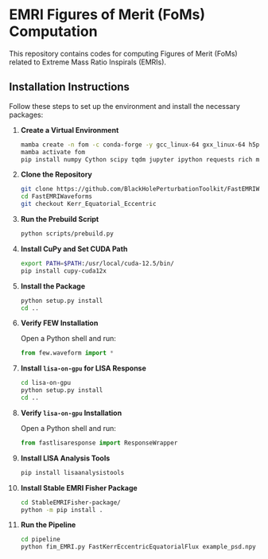 # EMRI Figures of Merit (FoMs) Computation

This repository contains codes for computing Figures of Merit (FoMs) related to Extreme Mass Ratio Inspirals (EMRIs).

## Installation Instructions

Follow these steps to set up the environment and install the necessary packages:

1. **Create a Virtual Environment**

    ```sh
    mamba create -n fom -c conda-forge -y gcc_linux-64 gxx_linux-64 h5py wget gsl liblapacke lapack openblas python=3.10
    mamba activate fom
    pip install numpy Cython scipy tqdm jupyter ipython requests rich matplotlib
    ```

2. **Clone the Repository**

    ```sh
    git clone https://github.com/BlackHolePerturbationToolkit/FastEMRIWaveforms.git
    cd FastEMRIWaveforms
    git checkout Kerr_Equatorial_Eccentric
    ```

3. **Run the Prebuild Script**

    ```sh
    python scripts/prebuild.py
    ```

4. **Install CuPy and Set CUDA Path**

    ```sh
    export PATH=$PATH:/usr/local/cuda-12.5/bin/
    pip install cupy-cuda12x
    ```

5. **Install the Package**

    ```sh
    python setup.py install
    cd ..
    ```

6. **Verify FEW Installation**

    Open a Python shell and run:

    ```python
    from few.waveform import *
    ```

7. **Install `lisa-on-gpu` for LISA Response**

    ```sh
    cd lisa-on-gpu
    python setup.py install
    cd ..
    ```

8. **Verify `lisa-on-gpu` Installation**

    Open a Python shell and run:

    ```python
    from fastlisaresponse import ResponseWrapper
    ```

9. **Install LISA Analysis Tools**

    ```sh
    pip install lisaanalysistools
    ```

10. **Install Stable EMRI Fisher Package**

     ```sh
     cd StableEMRIFisher-package/
     python -m pip install .
     ```

11. **Run the Pipeline**

     ```sh
     cd pipeline
     python fim_EMRI.py FastKerrEccentricEquatorialFlux example_psd.npy 10. 3.5
     ```